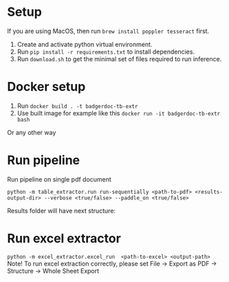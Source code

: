 # Setup

If you are using MacOS, then run `brew install poppler tesseract` first.

1. Create and activate python virtual environment.
2. Run `pip install -r requirements.txt` to install dependencies.
3. Run `download.sh` to get the minimal set of files required to run inference.

# Docker setup
1. Run `docker build . -t badgerdoc-tb-extr`
2. Use built image for example like this `docker run -it badgerdoc-tb-extr bash`

Or any other way

# Run pipeline

Run pipeline on single pdf document

`python -m table_extractor.run run-sequentially <path-to-pdf> <results-output-dir> --verbose <true/false> --paddle_on <true/false>`

Results folder will have next structure:

# Run excel extractor
`python -m excel_extractor.excel_run  <path-to-excel> <output-path>`
Note! To run excel extraction correctly, please set File -> Export as PDF -> Structure -> Whole Sheet Export

